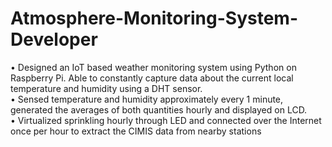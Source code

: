 # Atmosphere-Monitoring-System-Developer

• Designed an IoT based weather monitoring system using Python on Raspberry Pi. Able to constantly capture
data about the current local temperature and humidity using a DHT sensor.<br>
• Sensed temperature and humidity approximately every 1 minute, generated the averages of both quantities
hourly and displayed on LCD.<br>
• Virtualized sprinkling hourly through LED and connected over the Internet once per hour to extract the
CIMIS data from nearby stations
